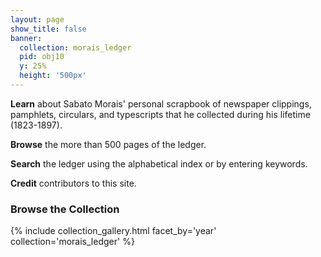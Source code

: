 ```yaml
---
layout: page
show_title: false
banner:
  collection: morais_ledger
  pid: obj10
  y: 25%
  height: '500px'
---
```


**Learn** about Sabato Morais' personal scrapbook of newspaper clippings, pamphlets, circulars, and typescripts that he collected during his lifetime (1823-1897). 

**Browse** the more than 500 pages of the ledger. 

**Search** the ledger using the alphabetical index or by entering keywords. 

**Credit** contributors to this site. 

### Browse the Collection

{% include collection_gallery.html facet_by='year' collection='morais_ledger' %}
